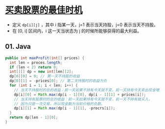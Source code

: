 # [买卖股票的最佳时机](https://leetcode-cn.com/problems/best-time-to-buy-and-sell-stock/)

- 定义 `dp[i][j]` ，其中 i 指某一天，j=1 表示当天持股，j=0 表示当天不持股。
- 在 [0, i] 区间内，i 这一天当状态为 j 的时候所能够获得的最大利益。

## 01. Java
```java
public int maxProfit(int[] prices) {
  int len = proces.length;
  if (len < 2) return 0;
  int[][] dp = new int[len][2];
  dp[0][0] = 0; // 第一天不持股的收益
  dp[0][1] = -prices[0]; // 第二天持股时的收益为负
  for (int i = 1; i < len; i++) {
    // 当天不持股时的总的收益：前一天如果不持有今天就不变，前一天持有今天卖出现金增加。
    dp[i][0] = Math.max(dp[i - 1][0], dp[i - 1][1] + prices[i]);
    // 当天持有股票时的总的收益：前一天如果持有今天就不变，前一天不持有就买入，
    // 因为只是一次交易，所以现金数为当前价格的负数。
    dp[i][1] = Math.max(dp[i - 1][1], -procrs[i]);
  }
  return dp[len - 1][0];
}
```
